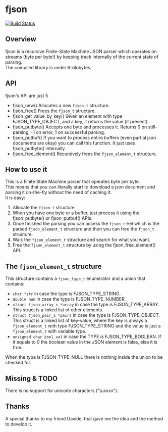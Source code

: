 # fjson
[![Build Status](https://travis-ci.org/pfrankw/fjson.svg?branch=master)](https://travis-ci.org/pfrankw/fjson)  

## Overview
fjson is a recursive Finite-State Machine JSON parser which operates on streams (byte per byte!) by keeping track internally
of the current state of parsing.  
The compiled library is under 6 kilobytes.  

## API
fjson's API are just 5
- fjson_new() Allocates a new `fjson_t` structure.
- fjson_free() Frees the `fjson_t` structure.
- fjson_get_value_by_key() Given an element with type FJSON_TYPE_OBJECT, and a key, it returns the value (if present).
- fjson_putbyte() Accepts one byte and processes it. Returns 0 on still-parsing, -1 on error, 1 on successful parsing.
- fjson_putbuf() If you want to process entire buffers (even partial json documents are okay) you can call this function. It just uses fjson_putbyte() internally.
- fjson_free_element() Recursively frees the `fjson_element_t` structure.

## How to use it
This is a Finite State Machine parser that operates byte per byte.  
This means that you can literally start to download a json document and parsing it on-the-fly without the need of caching it.  
It is easy:  
1. Allocate the `fjson_t` structure
2. When you have one byte or a buffer, just process it using the fjson_putbyte() or fjson_putbuf() APIs.
3. Once finished the parsing you can access the `fjson_t`->el which is the parsed `fjson_element_t` structure and then you can free the `fjson_t` structure.
4. Walk the `fjson_element_t` structure and search for what you want.
5. Free the `fjson_element_t` structure by using the fjson_free_element() API.

## The `fjson_element_t` structure
This structure contains a `fjson_type_t` enumerator and a union that contains:
- `char *str` in case the type is FJSON_TYPE_STRING.
- `double num` in case the type is FJSON_TYPE_NUMBER.
- `struct fjson_array_s *array` in case the type is FJSON_TYPE_ARRAY. This struct is a linked list of other elements.
- `struct fjson_pair_s *pairs` in case the type is FJSON_TYPE_OBJECT. This struct is a linked list of key-value, where the key is always a `fjson_element_t` with type FJSON_TYPE_STRING and the value is just a `fjson_element_t` with variable type.
- `unsigned char bool_val` in case the TYPE is FJSON_TYPE_BOOLEAN. If it equals to 0 the boolean value in the JSON element is false, else it is true.

When the type is FJSON_TYPE_NULL there is nothing inside the union to be checked for.


## Missing & TODO
There is no support for unicode characters ("\uxxxx").  

## Thanks
A special thanks to my friend Davide, that gave me the idea and the method to develop it.
